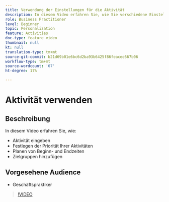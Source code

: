 ```yaml
---
title: Verwendung der Einstellungen für die Aktivität
description: In diesem Video erfahren Sie, wie Sie verschiedene Einstellungen für die Aktivität in Adobe Target verwenden, einschließlich Zielsetzungen, Prioritätsstufen, Beginn- und Endzeiten und Audiencen.
role: Business Practitioner
level: Beginner
topic: Personalization
feature: Activities
doc-type: feature video
thumbnail: null
kt: null
translation-type: tm+mt
source-git-commit: b21d69b01e6bc6d2ba93b6425f86feacee567b06
workflow-type: tm+mt
source-wordcount: '67'
ht-degree: 17%

---
```



# Aktivität verwenden

## Beschreibung

In diesem Video erfahren Sie, wie:

* Aktivität eingeben
* Festlegen der Priorität Ihrer Aktivitäten
* Planen von Beginn- und Endzeiten
* Zielgruppen hinzufügen

## Vorgesehene Audience

* Geschäftspraktiker

>[!VIDEO](https://video.tv.adobe.com/v/17381/?quality=12)